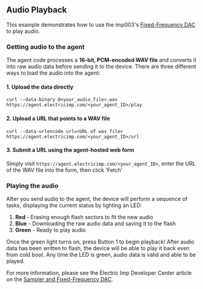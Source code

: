 ## Audio Playback
This example demonstrates how to use the imp003's [Fixed-Frequency DAC](http://electricimp.com/docs/api/hardware/fixedfrequencydac/) to play audio.

### Getting audio to the agent

The agent code processes a **16-bit, PCM-encoded WAV file** and converts it into raw audio data before sending it to the device. There are three different ways to load the audio into the agent:
#### 1. Upload the data directly

```
curl --data-binary @<your_audio_file>.wav https://agent.electricimp.com/<your_agent_ID>/play
```

#### 2. Upload a URL that points to a WAV file

```
curl --data-urlencode url=<URL of wav file> https://agent.electricimp.com/<your_agent_ID>/url
```

#### 3. Submit a URL using the agent-hosted web form

Simply visit `https://agent.electricimp.com/<your_agent_ID>`, enter the URL of the WAV file into the form, then click 'Fetch'

### Playing the audio

After you send audio to the agent, the device will perform a sequence of tasks, displaying the current status by lighting an LED:

1. **Red** - Erasing enough flash sectors to fit the new audio
2. **Blue** - Downloading the raw audio data and saving it to the flash
3. **Green** - Ready to play audio

Once the green light turns on, press Button 1 to begin playback! After audio data has been written to flash, the device will be able to play it back even from cold boot. Any time the LED is green, audio data is valid and able to be played.

For more information, please see the Electric Imp Developer Center article on the [Sampler and Fixed-Frequency DAC](http://electricimp.com/docs/resources/sampler_ffd/).
